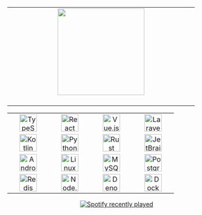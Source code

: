 <div align="center">
  <table align="center">
    <td width="50%" valign="top">
      <div align="center">
      <img src="https://media.giphy.com/media/v1.Y2lkPTc5MGI3NjExbHl5czJkazZrYW9tZzdzM29tbjI4dWtoNDNvNGYxNWsyeTZ2NTlreCZlcD12MV9naWZzX3NlYXJjaCZjdD1n/26tn33aiTi1jkl6H6/giphy.gif" height="200" />
        <br/><br/>
      </div>
    </td>
  </table>
  <table align="center">
    <tr>
      <td align="center" width="80"><img src="https://cdn.jsdelivr.net/gh/devicons/devicon/icons/typescript/typescript-original.svg" height="40" alt="TypeScript" /></td>
      <td align="center" width="80"><img src="https://cdn.jsdelivr.net/gh/devicons/devicon/icons/react/react-original.svg" height="40" alt="React" /></td>
      <td align="center" width="80"><img src="https://cdn.jsdelivr.net/gh/devicons/devicon/icons/vuejs/vuejs-original.svg" height="40" alt="Vue.js" /></td>
      <td align="center" width="80"><img src="https://cdn.jsdelivr.net/gh/devicons/devicon/icons/laravel/laravel-original.svg" height="40" alt="Laravel" /></td>
    </tr>
    <tr>
      <td align="center" width="80"><img src="https://cdn.jsdelivr.net/gh/devicons/devicon/icons/kotlin/kotlin-original.svg" height="40" alt="Kotlin" /></td>
      <td align="center" width="80"><img src="https://cdn.jsdelivr.net/gh/devicons/devicon/icons/python/python-original.svg" height="40" alt="Python" /></td>
      <td align="center" width="80"><img src="https://cdn.jsdelivr.net/gh/devicons/devicon/icons/rust/rust-original.svg" height="40" alt="Rust" /></td>
      <td align="center" width="80"><img src="https://cdn.jsdelivr.net/gh/devicons/devicon/icons/jetbrains/jetbrains-original.svg" height="40" alt="JetBrains" /></td>
    </tr>
    <tr>
      <td align="center" width="80"><img src="https://cdn.jsdelivr.net/gh/devicons/devicon/icons/androidstudio/androidstudio-original.svg" height="40" alt="Android Studio" /></td>
      <td align="center" width="80"><img src="https://cdn.jsdelivr.net/gh/devicons/devicon/icons/linux/linux-original.svg" height="40" alt="Linux" /></td>
      <td align="center" width="80"><img src="https://cdn.jsdelivr.net/gh/devicons/devicon/icons/mysql/mysql-original.svg" height="40" alt="MySQL" /></td>
      <td align="center" width="80"><img src="https://cdn.jsdelivr.net/gh/devicons/devicon/icons/postgresql/postgresql-original.svg" height="40" alt="PostgreSQL" /></td>
    </tr>
    <tr>
      <td align="center" width="80"><img src="https://cdn.jsdelivr.net/gh/devicons/devicon/icons/redis/redis-original.svg" height="40" alt="Redis" /></td>
      <td align="center" width="80"><img src="https://cdn.jsdelivr.net/gh/devicons/devicon/icons/nodejs/nodejs-original.svg" height="40" alt="Node.js" /></td>
      <td align="center" width="80"><img src="https://cdn.jsdelivr.net/gh/devicons/devicon/icons/denojs/denojs-original.svg" height="40" alt="Deno" /></td>
      <td align="center" width="80"><img src="https://cdn.jsdelivr.net/gh/devicons/devicon/icons/docker/docker-original.svg" height="40" alt="Docker" /></td>
    </tr>
  </table>

  <a href="https://open.spotify.com/user/31jl7zeiftwif33gxv7grpp2zayi">
    <img src="https://spotify-recently-played-readme.vercel.app/api?user=31jl7zeiftwif33gxv7grpp2zayi&count=7" alt="Spotify recently played" />
  </a>
</div>

